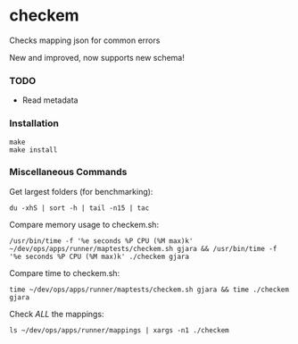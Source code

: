 # checkem
Checks mapping json for common errors

New and improved, now supports new schema!

### TODO
- Read metadata

### Installation

```shell
make
make install
```

### Miscellaneous Commands

Get largest folders (for benchmarking):


```Shell
du -xhS | sort -h | tail -n15 | tac
```

Compare memory usage to checkem.sh:

```Shell
/usr/bin/time -f '%e seconds %P CPU (%M max)k' ~/dev/ops/apps/runner/maptests/checkem.sh gjara && /usr/bin/time -f '%e seconds %P CPU (%M max)k' ./checkem gjara
```


Compare time to checkem.sh:

```Shell
time ~/dev/ops/apps/runner/maptests/checkem.sh gjara && time ./checkem gjara
```

Check *ALL* the mappings:

```Shell
ls ~/dev/ops/apps/runner/mappings | xargs -n1 ./checkem
```
